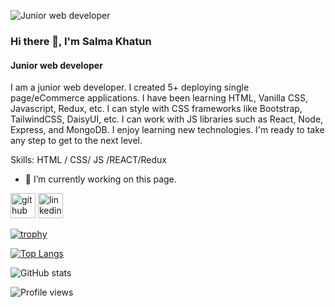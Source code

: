 ![Junior web developer](https://media-exp1.licdn.com/dms/image/C4D16AQEgK3t1YpnrSQ/profile-displaybackgroundimage-shrink_200_800/0/1654692813034?e=1668643200&v=beta&t=8fi3N4mSwFSV_djzhhRfdaUKwcDHPJR3stJPZksn96A)
### Hi there 👋, I'm Salma Khatun
#### Junior web developer


I am a junior web developer. I created 5+ deploying single page/eCommerce applications. I have been learning HTML, Vanilla CSS, Javascript, Redux, etc. I can style with CSS frameworks like Bootstrap, TailwindCSS, DaisyUI, etc. I can work with JS libraries such as React, Node, Express, and MongoDB. I enjoy learning new technologies. I'm ready to take any step to get to the next level.

Skills:  HTML / CSS/ JS /REACT/Redux 

- 🔭 I’m currently working on this page. 


[<img src='https://cdn.jsdelivr.net/npm/simple-icons@3.0.1/icons/github.svg' alt='github' height='40'>](https://github.com/salmakhatun0056)  [<img src='https://cdn.jsdelivr.net/npm/simple-icons@3.0.1/icons/linkedin.svg' alt='linkedin' height='40'>](https://www.linkedin.com/in/salmakhatun0056/)  

[![trophy](https://github-profile-trophy.vercel.app/?username=salmakhatun0056)](https://github.com/ryo-ma/github-profile-trophy)

[![Top Langs](https://github-readme-stats.vercel.app/api/top-langs/?username=salmakhatun0056)](https://github.com/anuraghazra/github-readme-stats)

![GitHub stats](https://github-readme-stats.vercel.app/api?username=salmakhatun0056&show_icons=true)  

![Profile views](https://gpvc.arturio.dev/salmakhatun0056)  
